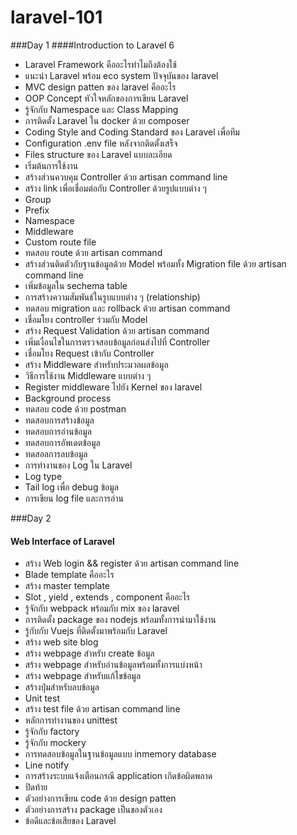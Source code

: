 # laravel-101
###Day 1 
####Introduction to Laravel 6 
- Laravel Framework คืออะไรทำไมถึงต้องใช้ 
- แนะนำ Laravel พร้อม eco system ปัจจุบันของ laravel
- MVC design patten ของ laravel คืออะไร
- OOP Concept หัวใจหลักของการเขียน Laravel 
- รู้จักกับ Namespace และ Class Mapping 
- การติดตั้ง Laravel ใน docker ด้วย composer 
- Coding Style and Coding Standard ของ Laravel เพื่อทีม
- Configuration .env file หลังจากติดตั้งเสร็จ
- Files structure ของ Laravel แบบละเอียด
- เริ่มต้นการใช้งาน
- สร้างส่วนควบคุม Controller ด้วย artisan command line 
- สร้าง link เพื่อเชื่อมต่อกับ Controller ด้วยรูปแบบต่าง ๆ 
- Group 
- Prefix 
- Namespace 
- Middleware 
- Custom route file 
- ทดสอบ route ด้วย artisan command 
- สร้างส่วนติดตัวกับฐานข้อมูลด้วย Model พร้อมทั้ง Migration file ด้วย artisan command line 
- เพิ่มข้อมูลใน sechema table 
- การสร้างความสัมพันธ์ในรูบแบบต่าง ๆ (relationship) 
- ทดสอบ migration และ rollback ด้วย artisan command  
- เชื่อมโยง controller ร่วมกับ Model 
- สร้าง Request Validation ด้วย artisan command 
- เพิ่มเงื่อนไขในการตรวจสอบข้อมูลก่อนส่งไปที่ Controller
- เชื่อมโยง Request เข้ากับ Controller 
- สร้าง Middleware สำหรับประมวลผลข้อมูล
- วิธีการใช้งาน Middleware แบบต่าง ๆ 
- Register middleware ไปยัง Kernel ของ laravel 
- Background process 
- ทดสอบ code ด้วย postman 
- ทดสอบการสร้างข้อมูล
- ทดสอบการอ่านข้อมูล
- ทดสอบการอัพเดตข้อมูล
- ทดสอลการลบข้อมูล
- การทำงานของ Log ใน Laravel 
- Log type 
- Tail log เพื่อ debug ข้อมูล 
- การเขียน log file และการอ่าน 

###Day 2
#### Web Interface of Laravel 
- สร้าง Web login && register ด้วย artisan command line 
- Blade template คืออะไร 
- สร้าง master template 
- Slot , yield , extends , component คืออะไร
- รู้จักกับ webpack พร้อมกับ mix ของ laravel 
- การติดตั้ง package ของ nodejs พร้อมทั้งการนำมาใช้งาน 
- รู้กับกับ Vuejs ที่ติดตั้งมาพร้อมกับ Laravel 
- สร้าง web site blog 
- สร้าง webpage สำหรับ create ข้อมูล 
- สร้าง webpage สำหรับอ่านข้อมูลพร้อมทั้งการแบ่งหน้า 
- สร้าง webpage สำหรับแก้ไขข้อมูล 
- สร้างปุ่มสำหรับลบข้อมูล 
- Unit test 
- สร้าง test file ด้วย artisan command line 
- หลักการทำงานของ unittest 
- รู้จักกับ factory 
- รู้จักกับ mockery 
- การทดสอบข้อมูลในฐานข้อมูลแบบ inmemory database 
- Line notify 
- การสร้างระบบแจ้งเตือนกรณี application เกิดข้อผิดพลาด 
- ปิดท้าย
- ตัวอย่างการเขียน code ด้วย design patten 
- ตัวอย่างการสร้าง package เป็นของตัวเอง 
- ข้อดีและข้อเสียของ Laravel 
